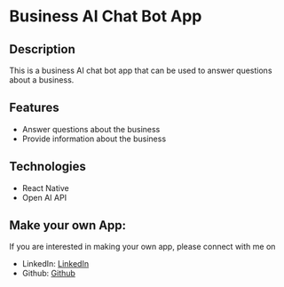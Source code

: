 # Business AI Chat Bot App

## Description

This is a business AI chat bot app that can be used to answer questions about a business.

## Features

- Answer questions about the business
- Provide information about the business

## Technologies

- React Native
- Open AI API

## Make your own App:

If you are interested in making your own app, please connect with me on 

- LinkedIn: [LinkedIn](https://www.linkedin.com/in/devavinoth/)
- Github: [Github](https://github.com/devavinothm)